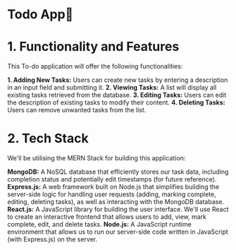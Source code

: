 # Todo App📝 
 # 1.  Functionality and Features
This To-do application will offer the following functionalities:

**1. Adding New Tasks:** Users can create new tasks by entering a description in an input field and submitting it.
**2. Viewing Tasks:** A list will display all existing tasks retrieved from the database.
**3. Editing Tasks:** Users can edit the description of existing tasks to modify their content.
**4. Deleting Tasks:** Users can remove unwanted tasks from the list.

# 2. Tech Stack
We'll be utilising the MERN Stack for building this application:

**MongoDB:** A NoSQL database that efficiently stores our task data, including completion status and potentially edit timestamps (for future reference).
**Express.js:** A web framework built on Node.js that simplifies building the server-side logic for handling user requests (adding, marking complete, editing, deleting tasks), as well as interacting with the MongoDB database.
**React.js:** A JavaScript library for building the user interface. We'll use React to create an interactive frontend that allows users to add, view, mark complete, edit, and delete tasks.
**Node.js:** A JavaScript runtime environment that allows us to run our server-side code written in JavaScript (with Express.js) on the server.
